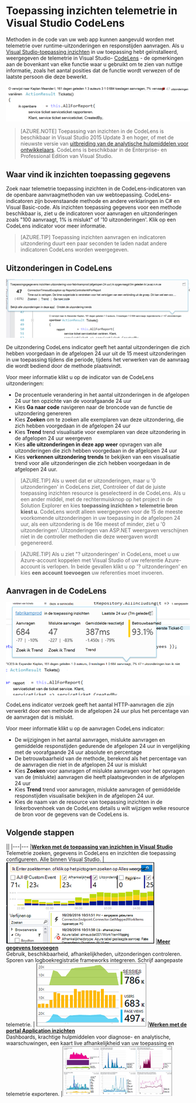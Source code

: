 <properties 
    pageTitle="Toepassing inzichten telemetrie in Visual Studio-CodeLens | Microsoft Azure" 
    description="Snel toegang tot uw toepassing inzichten aanvraag en uitzondering telemetrie met CodeLens in Visual Studio." 
    services="application-insights" 
    documentationCenter=".net"
    authors="numberbycolors" 
    manager="douge"/>

<tags 
    ms.service="application-insights" 
    ms.workload="tbd" 
    ms.tgt_pltfrm="ibiza" 
    ms.devlang="na" 
    ms.topic="get-started-article" 
    ms.date="08/30/2016" 
    ms.author="daviste"/>
    
# <a name="application-insights-telemetry-in-visual-studio-codelens"></a>Toepassing inzichten telemetrie in Visual Studio CodeLens

Methoden in de code van uw web app kunnen aangevuld worden met telemetrie over runtime-uitzonderingen en responstijden aanvragen. Als u [Visual Studio-toepassing inzichten](app-insights-overview.md) in uw toepassing hebt geïnstalleerd, weergegeven de telemetrie in Visual Studio- [CodeLens](https://msdn.microsoft.com/library/dn269218.aspx) - de opmerkingen aan de bovenkant van elke functie waar u gebruikt om te zien van nuttige informatie, zoals het aantal posities dat de functie wordt verwezen of de laatste persoon die deze bewerkt.

![CodeLens](./media/app-insights-visual-studio-codelens/codelens-overview.png)

> [AZURE.NOTE] Toepassing van inzichten in de CodeLens is beschikbaar in Visual Studio 2015 Update 3 en hoger, of met de nieuwste versie van [uitbreiding van de analytische hulpmiddelen voor ontwikkelaars](https://visualstudiogallery.msdn.microsoft.com/82367b81-3f97-4de1-bbf1-eaf52ddc635a). CodeLens is beschikbaar in de Enterprise- en Professional Edition van Visual Studio.

## <a name="where-to-find-application-insights-data"></a>Waar vind ik inzichten toepassing gegevens

Zoek naar telemetrie toepassing inzichten in de CodeLens-indicatoren van de openbare aanvraagmethoden van uw webtoepassing. CodeLens-indicatoren zijn bovenstaande methode en andere verklaringen in C# en Visual Basic-code. Als inzichten toepassing gegevens voor een methode beschikbaar is, ziet u de indicatoren voor aanvragen en uitzonderingen zoals "100 aanvraagt, 1% is mislukt" of '10 uitzonderingen'. Klik op een CodeLens indicator voor meer informatie. 

> [AZURE.TIP] Toepassing inzichten aanvragen en indicatoren uitzondering duurt een paar seconden te laden nadat andere indicatoren CodeLens worden weergegeven.

## <a name="exceptions-in-codelens"></a>Uitzonderingen in CodeLens

![NOG TE BEPALEN](./media/app-insights-visual-studio-codelens/codelens-exceptions.png)

De uitzondering CodeLens indicator geeft het aantal uitzonderingen die zich hebben voorgedaan in de afgelopen 24 uur uit de 15 meest uitzonderingen in uw toepassing tijdens die periode, tijdens het verwerken van de aanvraag die wordt bediend door de methode plaatsvindt.

Voor meer informatie klikt u op de indicator van de CodeLens uitzonderingen:

* De procentuele verandering in het aantal uitzonderingen in de afgelopen 24 uur ten opzichte van de voorafgaande 24 uur
* Kies **Ga naar code** navigeren naar de broncode van de functie de uitzondering genereren
* Kies **Zoeken** om te zoeken alle exemplaren van deze uitzondering, die zich hebben voorgedaan in de afgelopen 24 uur
* Kies **Trend** trend visualisatie voor exemplaren van deze uitzondering in de afgelopen 24 uur weergeven
* Kies **alle uitzonderingen in deze app weer** opvragen van alle uitzonderingen die zich hebben voorgedaan in de afgelopen 24 uur
* Kies **verkennen uitzondering trends** te bekijken van een visualisatie trend voor alle uitzonderingen die zich hebben voorgedaan in de afgelopen 24 uur. 

> [AZURE.TIP] Als u weet dat er uitzonderingen, maar u '0 uitzonderingen' in CodeLens ziet, Controleer of dat de juiste toepassing inzichten resource is geselecteerd in de CodeLens. Als u een ander middel, met de rechtermuisknop op het project in de Solution Explorer en kies **toepassing inzichten > telemetrie bron kiest u**. CodeLens wordt alleen weergegeven voor de 15 de meeste voorkomende uitzonderingen in uw toepassing in de afgelopen 24 uur, als een uitzondering is de 16e meest of minder, ziet u '0 uitzonderingen'. Uitzonderingen van ASP.NET weergaven verschijnen niet in de controller methoden die deze weergaven wordt gegenereerd.

> [AZURE.TIP] Als u ziet "? uitzonderingen' in CodeLens, moet u uw Azure-account koppelen met Visual Studio of uw referentie Azure-account is verlopen. In beide gevallen klikt u op '? uitzonderingen' en kies **een account toevoegen** uw referenties moet invoeren.

## <a name="requests-in-codelens"></a>Aanvragen in de CodeLens

![NOG TE BEPALEN](./media/app-insights-visual-studio-codelens/codelens-requests.png)

CodeLens indicator verzoek geeft het aantal HTTP-aanvragen die zijn verwerkt door een methode in de afgelopen 24 uur plus het percentage van de aanvragen dat is mislukt.

Voor meer informatie klikt u op de aanvragen CodeLens indicator:

* De wijzigingen in het aantal aanvragen, mislukte aanvragen en gemiddelde responstijden gedurende de afgelopen 24 uur in vergelijking met de voorafgaande 24 uur absolute en percentage
* De betrouwbaarheid van de methode, berekend als het percentage van de aanvragen die niet in de afgelopen 24 uur is mislukt
* Kies **Zoeken** voor aanvragen of mislukte aanvragen voor het opvragen van de (mislukte) aanvragen die heeft plaatsgevonden in de afgelopen 24 uur
* Kies **Trend** trend voor aanvragen, mislukte aanvragen of gemiddelde responstijden visualisatie bekijken in de afgelopen 24 uur.
* Kies de naam van de resource van toepassing inzichten in de linkerbovenhoek van de CodeLens details u wilt wijzigen welke resource de bron voor de gegevens van de CodeLens is.

## <a name="next"></a>Volgende stappen

||
|---|---
|**[Werken met de toepassing van inzichten in Visual Studio](app-insights-visual-studio.md)**<br/>Telemetrie zoeken, gegevens in CodeLens en inzichten die toepassing configureren. Alle binnen Visual Studio. |![Klik met de rechtermuisknop op het project en kiest u inzicht, toepassing, zoeken](./media/app-insights-visual-studio-codelens/34.png)
|**[Meer gegevens toevoegen](app-insights-asp-net-more.md)**<br/>Gebruik, beschikbaarheid, afhankelijkheden, uitzonderingen controleren. Sporen van logboekregistratie frameworks integreren. Schrijf aangepaste telemetrie. | ![Visual studio](./media/app-insights-visual-studio-codelens/64.png)
|**[Werken met de portal Application inzichten](app-insights-dashboards.md)**<br/>Dashboards, krachtige hulpmiddelen voor diagnose- en analytische, waarschuwingen, een kaart live afhankelijkheid van uw toepassing en telemetrie exporteren. |![Visual studio](./media/app-insights-visual-studio-codelens/62.png)
